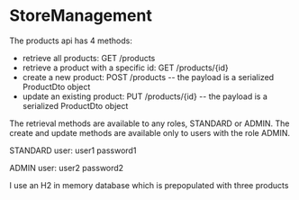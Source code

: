 # StoreManagement

The products api has 4 methods:
- retrieve all products: GET /products
- retrieve a product with a specific id: GET /products/{id}
- create a new product: POST /products   -- the payload is a serialized ProductDto object
- update an existing product: PUT /products/{id}   -- the payload is a serialized ProductDto object

The retrieval methods are available to any roles, STANDARD or ADMIN.
The create and update methods are available only to users with the role ADMIN.

STANDARD user:
user1
password1

ADMIN user:
user2
password2

I use an H2 in memory database which is prepopulated with three products